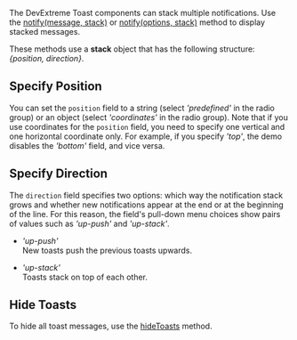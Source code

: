 The DevExtreme Toast components can stack multiple notifications. Use the [notify(message, stack)](/Documentation/ApiReference/Common/Utils/ui/#notifymessage_stack) or [notify(options, stack)](/Documentation/ApiReference/Common/Utils/ui/#notifyoptions_stack) method to display stacked messages.

These methods use a **stack** object that has the following structure: *{position, direction}*.

## Specify Position

You can set the `position` field to a string (select *'predefined'* in the radio group) or an object (select *'coordinates'* in the radio group). Note that if you use coordinates for the `position` field, you need to specify one vertical and one horizontal coordinate only. For example, if you specify *'top'*, the demo disables the *'bottom'* field, and vice versa.

## Specify Direction

The `direction` field specifies two options: which way the notification stack grows and whether new notifications appear at the end or at the beginning of the line. For this reason, the field's pull-down menu choices show pairs of values such as *'up-push'* and *'up-stack'*.

- *'up-push'*   
New toasts push the previous toasts upwards.

- *'up-stack'*    
Toasts stack on top of each other. 

## Hide Toasts

To hide all toast messages, use the [hideToasts](/Documentation/ApiReference/Common/Utils/ui/Methods/#hideToasts) method.